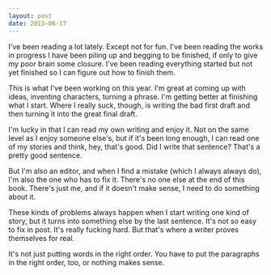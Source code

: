 ```yaml
---
layout: post
date: 2013-06-17
---
```


I've been reading a lot lately. Except not for fun. I've been reading the works in progress I have been piling up and begging to be finished, if only to give my poor brain some closure. I've been reading everything started but not yet finished so I can figure out how to finish them.

This is what I've been working on this year. I'm great at coming up with ideas, inventing characters, turning a phrase. I'm getting better at finishing what I start. Where I really suck, though, is writing the bad first draft and then turning it into the great final draft.

I'm lucky in that I can read my own writing and enjoy it. Not on the same level as I enjoy someone else's, but if it's been long enough, I can read one of my stories and think, hey, that's good. Did I write that sentence? That's a pretty good sentence.

But I'm also an editor, and when I find a mistake (which I always always do), I'm also the one who has to fix it. There's no one else at the end of this book. There's just me, and if it doesn't make sense, I need to do something about it.

These kinds of problems always happen when I start writing one kind of story, but it turns into something else by the last sentence. It's not so easy to fix in post. It's really fucking hard. But that's where a writer proves themselves for real. 

It's not just putting words in the right order. You have to put the paragraphs in the right order, too, or nothing makes sense. 
